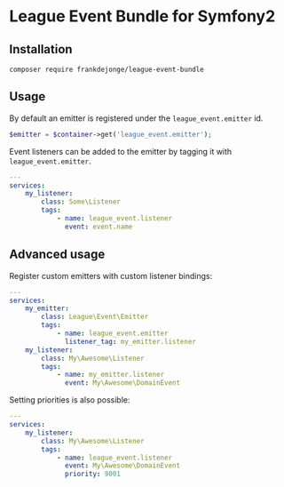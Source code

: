 # League Event Bundle for Symfony2

## Installation

```
composer require frankdejonge/league-event-bundle
```

## Usage

By default an emitter is registered under the `league_event.emitter` id.

```php
$emitter = $container->get('league_event.emitter');
```

Event listeners can be added to the emitter by tagging it with `league_event.emitter`.

```yaml
---
services:
    my_listener:
        class: Some\Listener
        tags:
            - name: league_event.listener
              event: event.name
```

## Advanced usage

Register custom emitters with custom listener bindings:

```yml
---
services:
    my_emitter:
        class: League\Event\Emitter
        tags:
            - name: league_event.emitter
              listener_tag: my_emitter.listener
    my_listener:
        class: My\Awesome\Listener
        tags:
            - name: my_emitter.listener
              event: My\Awesome\DomainEvent
```

Setting priorities is also possible:

```yml
---
services:
    my_listener:
        class: My\Awesome\Listener
        tags:
            - name: league_event.listener
              event: My\Awesome\DomainEvent
              priority: 9001
```